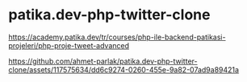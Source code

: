 ﻿# patika.dev-php-twitter-clone
https://academy.patika.dev/tr/courses/php-ile-backend-patikasi-projeleri/php-proje-tweet-advanced



https://github.com/ahmet-parlak/patika.dev-php-twitter-clone/assets/117575634/dd6c9274-0260-455e-9a82-07ad9a89421a

